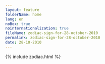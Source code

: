 ```yaml
---
layout: feature
folderName: home
lang: en
noBox: true
nointernationalization: true
fileName: zodiac-sign-for-28-october-2010
permalink: zodiac-sign-for-28-october-2010
date: 28-10-2010
---
```

{% include zodiac.html %}
